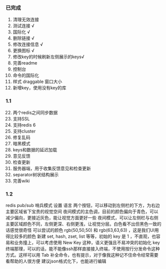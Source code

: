 ### 已完成

1. 清理无效连接
2. 测试连接 √
3. 国际化 √
7. 删除链接 √
8. 修改连接信息 √
14. 更换图标 √
15. 修改key的时候刷新左侧展示的keys√
18. 完善readme
6. 控制台
13. 命令的国际化
23. 样式 draggable 窗口大小
21. 新增key，使用没有key的库

### 1.1
22. 两个redis之间同步数据
4. 支持SSL
16. 支持redis 6
5. 支持cluster
20. 修复乱码
12. 暗黑模式
10. keys和数据的延迟加载
11. 意见反馈
17. 检查更新
19. 服务器端，用于收集反馈意见和检查更新
9. separator树状结构展示
24. 完善wiki

### 1.2
redis pub/sub
哨兵模式
设置 语言 两个按钮，可以移动到左侧栏的下方，为右边主要区域省下宝贵的视觉空间
夜间模式的主色调，目前的颜色偏向于青色，可以减少偏向，更接近灰色，能让视觉方面更好一些
夜间模式，可以让左侧栏与右侧主要区域颜色不同，左侧更深、右侧更浅，让视觉分层。白色看不出但黑色一致的话感觉很奇怪
可以尝试的颜色 rgb(50,50,50) 和 rgb(63,63,63) ，这是我们UI用得比较多的颜色
新建 set, hash, zset, list 等等，初始的 key 是 1 ，不直观，也容易和业务撞上，可以考虑使用 New Key 这种，语义更强且不易冲突的初始化 key
终端那理，可以的话，能不能像ssh那样直接接入终端，不使用按行分发命令这种方式。这样可以用 Tab 补全命令，也有提示，对于像我这种记不住命令经常需要看帮助的人很方便
建议json格式化下，也能进行编辑





